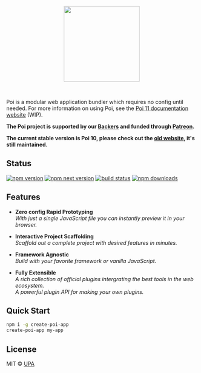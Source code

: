 <p align="center">
  <img src="https://i.loli.net/2018/09/12/5b98e77352c9d.png" width="200">
  </p>
<br>

Poi is a modular web application bundler which requires no config until needed. For more information on using Poi, see the [Poi 11 documentation website](https://poi.upa.sh) (WIP).

__The Poi project is supported by our [Backers](./BACKERS.md) and funded through [Patreon](https://patreon.com/egoist).__

__The current stable version is Poi 10, please check out the [old website](https://poi.js.org), it's still maintained.__

## Status

[![npm version](https://badgen.net/npm/v/poi)](https://npm.im/poi) [![npm next version](https://badgen.net/npm/v/poi/next)](https://npm.im/poi) [![build status](https://badgen.net/circleci/github/egoist/poi/master)](https://circleci.com/gh/egoist/poi/tree/master) [![npm downloads](https://badgen.net/npm/dm/poi)](https://npm.im/poi)

## Features

- __Zero config Rapid Prototyping__<br>
  _With just a single JavaScript file you can instantly preview it in your browser._

- __Interactive Project Scaffolding__<br>
  _Scaffold out a complete project with desired features in minutes._

- __Framework Agnostic__<br>
  _Build with your favorite framework or vanilla JavaScript._

- __Fully Extensible__<br>
  _A rich collection of official plugins intergrating the best tools in the web ecosystem._<br>
  _A powerful plugin API for making your own plugins._

## Quick Start

```bash
npm i -g create-poi-app
create-poi-app my-app
```

## License

MIT &copy; [UPA](https://github.com/upash)